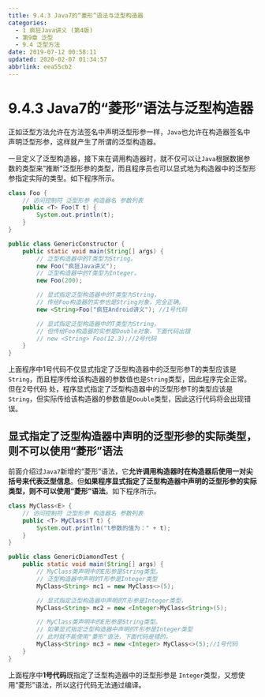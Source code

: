 ```yaml
---
title: 9.4.3 Java7的“菱形”语法与泛型构造器
categories: 
  - 1 疯狂Java讲义 (第4版)
  - 第9章 泛型
  - 9.4 泛型方法
date: 2019-07-12 00:58:11
updated: 2020-02-07 01:34:57
abbrlink: eea55cb2
---
```

# 9.4.3 Java7的“菱形”语法与泛型构造器
正如泛型方法允许在方法签名中声明泛型形参一样，`Java`也允许在构造器签名中声明泛型形参，这样就产生了所谓的泛型构造器。

一旦定义了泛型构造器，接下来在调用构造器时，就不仅可以让`Java`根据数据参数的类型来“推断”泛型形参的类型，而且程序员也可以显式地为构造器中的泛型形参指定实际的类型。如下程序所示。

```java
class Foo {
    // 访问控制符 泛型形参 构造器名 参数列表
    public <T> Foo(T t) {
        System.out.println(t);
    }
}

public class GenericConstructor {
    public static void main(String[] args) {
        // 泛型构造器中的T类型为String。
        new Foo("疯狂Java讲义");
        // 泛型构造器中的T类型为Integer。
        new Foo(200);

        // 显式指定泛型构造器中的T类型为String，
        // 传给Foo构造器的实参也是String对象，完全正确。
        new <String>Foo("疯狂Android讲义"); //1号代码

        // 显式指定泛型构造器中的T类型为String，
        // 但传给Foo构造器的实参是Double对象，下面代码出错
        // new <String> Foo(12.3);//2号代码
    }
}
```
上面程序中1号代码不仅显式指定了泛型构造器中的泛型形参T的类型应该是`String`，而且程序传给该构造器的参数值也是`String`类型，因此程序完全正常。
但在2号代码 处，程序显式指定了泛型构造器中的泛型形参T的类型应该是`String`，但实际传给该构造器的参数值是`Double`类型，因此这行代码将会出现错误。

## 显式指定了泛型构造器中声明的泛型形参的实际类型，则不可以使用“菱形”语法

前面介绍过`Java7`新增的“菱形”语法，它**允许调用构造器时在构造器后使用一对尖括号来代表泛型信息**。但**如果程序显式指定了泛型构造器中声明的泛型形参的实际类型，则不可以使用“菱形”语法**。如下程序所示。
```java
class MyClass<E> {
    // 访问控制符 泛型形参 构造器名 参数列表
    public <T> MyClass(T t) {
        System.out.println("t参数的值为：" + t);
    }
}

public class GenericDiamondTest {
    public static void main(String[] args) {
        // MyClass类声明中的E形参是String类型。
        // 泛型构造器中声明的T形参是Integer类型
        MyClass<String> mc1 = new MyClass<>(5);

        // 显式指定泛型构造器中声明的T形参是Integer类型，
        MyClass<String> mc2 = new <Integer>MyClass<String>(5);

        // MyClass类声明中的E形参是String类型。
        // 如果显式指定泛型构造器中声明的T形参是Integer类型
        // 此时就不能使用"菱形"语法，下面代码是错的。
        MyClass<String> mc3 = new <Integer> MyClass<>(5);//1号代码
    }
}
```
上面程序中**1号代码**既指定了泛型构造器中的泛型形参是 `Integer`类型，又想使用“菱形”语法，所以这行代码无法通过编译。
